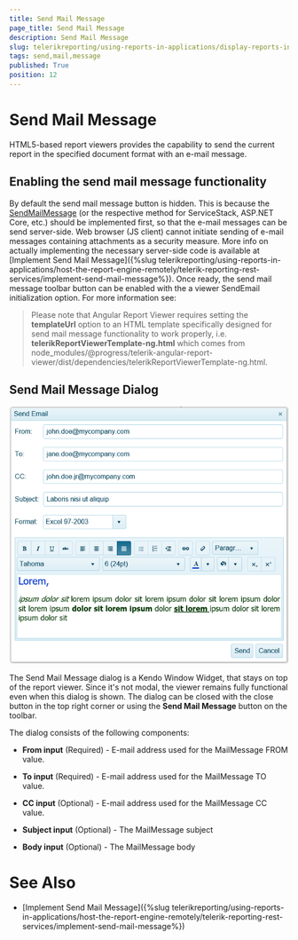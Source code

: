 ```yaml
---
title: Send Mail Message
page_title: Send Mail Message 
description: Send Mail Message
slug: telerikreporting/using-reports-in-applications/display-reports-in-applications/web-application/send-mail-message
tags: send,mail,message
published: True
position: 12
---
```


# Send Mail Message



HTML5-based report viewers provides the capability to send the current report          in the specified document format with an e-mail message.       

## Enabling the send mail message functionality

By default the send mail message button is hidden.           This is because the             [SendMailMessage](/reporting/api/Telerik.Reporting.Services.WebApi.ReportsControllerBase#Telerik_Reporting_Services_WebApi_ReportsControllerBase_SendMailMessage)            (or the respective method for ServiceStack, ASP.NET Core, etc.) should be implemented           first, so that the e-mail messages can be send server-side. Web browser (JS client) cannot           initiate sending of e-mail messages containing attachments as a security measure.           More info on actually implementing the necessary server-side code is available at           [Implement Send Mail Message]({%slug telerikreporting/using-reports-in-applications/host-the-report-engine-remotely/telerik-reporting-rest-services/implement-send-mail-message%}).           Once ready, the send mail message toolbar button can be enabled with            the a viewer SendEmail initialization option.           For more information see: [](c578f366-93da-4dd1-8972-6efbc5a1790b#sendEmailOption)

> Please note that Angular Report Viewer requires setting the  __templateUrl__            option to an HTML template specifically designed for send mail message functionality to work properly, i.e.               __telerikReportViewerTemplate-ng.html__ which comes from              node_modules/@progress/telerik-angular-report-viewer/dist/dependencies/telerikReportViewerTemplate-ng.html.           


## Send Mail Message Dialog  

  ![send-mail-msg-dialog](images/HTML5ReportViewer/send-mail-msg-dialog.png)

The Send Mail Message dialog is a Kendo Window Widget, that stays on top of the report viewer. Since it's not modal, the viewer remains fully functional even when this dialog is shown.           The dialog can be closed with the close button in the top right corner or using the __Send Mail Message__ button on the toolbar.         

The dialog consists of the following components:         

* __From input__ (Required) - E-mail address used for the MailMessage FROM value.             

* __To input__ (Required) - E-mail address used for the MailMessage TO value.             

* __CC input__ (Optional) - E-mail address used for the MailMessage CC value.             

* __Subject input__ (Optional) - The MailMessage subject             

* __Body input__ (Optional) - The MailMessage body             


# See Also


 

* [Implement Send Mail Message]({%slug telerikreporting/using-reports-in-applications/host-the-report-engine-remotely/telerik-reporting-rest-services/implement-send-mail-message%})[](c578f366-93da-4dd1-8972-6efbc5a1790b#sendEmailOption)

